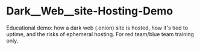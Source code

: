 # Dark__Web__site-Hosting-Demo
Educational demo: how a dark web (.onion) site is hosted, how it's tied to uptime, and the risks of ephemeral hosting. For red team/blue team training only.
